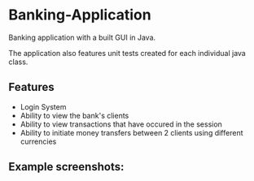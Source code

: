 # Banking-Application

Banking application with a built GUI in Java.

The application also features unit tests created for each individual java class.

## Features
- Login System
- Ability to view the bank's clients
- Ability to view transactions that have occured in the session
- Ability to initiate money transfers between 2 clients using different currencies

## Example screenshots:




